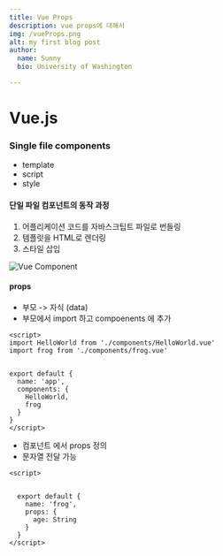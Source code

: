 ```yaml
---
title: Vue Props
description: vue props에 대해서
img: /vueProps.png
alt: my first blog post
author:
  name: Sunny
  bio: University of Washington

---
```


# Vue.js
### Single file components
- template
- script
- style

#### 단일 파일 컴포넌트의 동작 과정
1. 어플리케이션 코드를 자바스크팁트 파일로 번들링
2. 템플릿을 HTML로 렌더링
3. 스타일 삽입

![Vue Component](img/vueComponent.png)

#### props
- 부모 -> 자식 (data)
- 부모에서 import 하고 compoenents 에 추가
```
<script>
import HelloWorld from './components/HelloWorld.vue'
import frog from './components/frog.vue'


export default {
  name: 'app',
  components: {
    HelloWorld,
    frog
  }
}
</script>
```
- 컴포넌트 에서 props 정의
- 문자열 전달 가능
```
<script>


  export default {
    name: 'frog',
    props: {
      age: String
    }
  }
</script>
```
